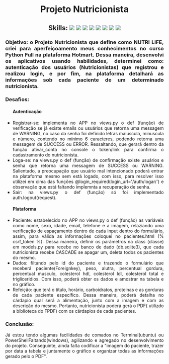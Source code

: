 <h1 align="center"> Projeto Nutricionista </h1>

<h2 align="center">Skills: <img src="https://img.shields.io/badge/Python-3776AB?style=for-the-badge&logo=python&logoColor=white"/>  <img src="https://img.shields.io/badge/Django-092E20?style=for-the-badge&logo=django&logoColor=gree"/>  <img src="https://img.shields.io/badge/JavaScript-323330?style=for-the-badge&logo=javascript&logoColor=F7DF1E"/>  <img src="https://img.shields.io/badge/HTML5-E34F26?style=for-the-badge&logo=html5&logoColor=white"/>  <img src="https://img.shields.io/badge/CSS3-1572B6?style=for-the-badge&logo=css3&logoColor=whitehttps://img.shields.io/badge/CSS3-1572B6?style=for-the-badge&logo=css3&logoColor=white"/>  <img src="https://img.shields.io/badge/Bootstrap-563D7C?style=for-the-badge&logo=bootstrap&logoColor=white"/>  <img src="https://img.shields.io/badge/json-5E5C5C?style=for-the-badge&logo=json&logoColor=black">   <img src="https://img.shields.io/badge/GitHub-100000?style=for-the-badge&logo=github&logoColor=white"/></h2>

<h3 align="justify">Objetivo: o Projeto Nutricionista que define como NUTRI LIFE, criei para aperfeiçoamento meus conhecimentos no curso Python Full na plataforma Hotmart. Dessa maneira, desenvolvi os aplicativos usando habilidades, determinei como:  autenticação dos usuários (Nutricionistas) que registrou e realizou login, e por fim,  na plataforma detalhará as informações sob cada paciente de um determinado nutricionista. </h3>

<h3>Desafios:</h3>
<ul style="list-style-type:square">
  <h4>Autenticação</h4>
  <li align="justify">Registrar-se: implementa no APP no views.py o def (função) de verificação se já existe emails ou usuários que retorna uma messagem de WARNING, no caso da senha foi definido letras maiuscula, minuscula e número, contendo no mínimo 6 caracteres, podendo retorna uma messagem de SUCCESS ou ERROR. Ressaltando, que gerará dentro da função ativar_conta no console o token/link para confirma o cadastramento do nutricionista.</li>
  <li align="justify">Loga-se: na views.py o def (função) de confirmação existe usuários e senha que retorna uma messagem de SUCCESS ou WARNING. Salientado, a preocupação que usuário mal intencionado poderá entrar na plataforma mesmo sem está logado, com isso, para resolver isso utilizei em cima das funções @login_required(login_url='/auth/logar/') e observação que está faltando implemnta a recuperação de senha.</li>
  <li align="justify">Sair: na views.py o def (função) só foi implementado auth.logout(request).</li>
  
  
  <h4>Plataforma</h4>
  <li align="justify">Paciente: estabelecido no APP no views.py o def (função) as variáveis como nome, sexo, idade, email, telefone e a imagem, relaziando uma verificação de espaçamento dentro de cada input dentro do formulário, assim, para válida as informações coloquei no pacientes.html {% csrf_token %}. Dessa maneira, definir os parâmetros na class (classe) em models.py para recebe no banco de dado (db.sqlite3), que cada nutricionista recebe CASCADE se apagar um, deleta todos os pacientes do mesmo. </li>
  <li align="justify">Dados: filtando pelo id do paciente e trazendo o formulário que receberá paciente(Foreignkey), peso, alutra, percentual gordura, percentual musculo, colesterol hdl, colesterol ldl, colesterol total e trigliceridios. Com isso, poderá obter os dados e amostrar na tabela e no gráfico. </li>
  <li align="justify">Refeição: que terá o título, horário, carboidratos, proteinas e as gorduras de cada paciente específico. Dessa maneira, poderá detalha no cárdapio qual será a alimentação, junto com a imagem e com as descrição do mesmo. Portanto, nutricionista poderá gerá o PDF( utilizdo a biblioteca do FPDF) com os cárdapios de cada pacientes. </li>

</ul>

<h3>Conclusão:</h3>
<p align="justify">Já estou tendo algumas facilidades de comados no Terminal(ubuntu) ou PowerShellFaltando(windows), agilizando e agregado no desenvolvimento do projeto. Conseguinte, ainda falta codificar a "imagem do paciente, trazer por data a tabela e juntamente o gráfico e organizar todas as informações gerado pelo o PDF".</p>

